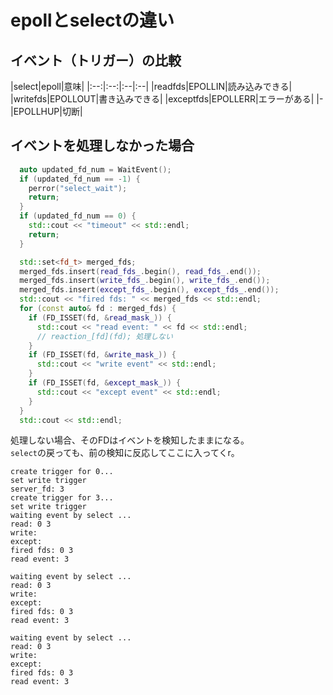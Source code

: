 # epollとselectの違い

## イベント（トリガー）の比較

|select|epoll|意味|
|:--:|:--:|:--|:--|
|readfds|EPOLLIN|読み込みできる|
|writefds|EPOLLOUT|書き込みできる|
|exceptfds|EPOLLERR|エラーがある|
|-|EPOLLHUP|切断|

## イベントを処理しなかった場合

```cpp
  auto updated_fd_num = WaitEvent();
  if (updated_fd_num == -1) {
    perror("select_wait");
    return;
  }
  if (updated_fd_num == 0) {
    std::cout << "timeout" << std::endl;
    return;
  }

  std::set<fd_t> merged_fds;
  merged_fds.insert(read_fds_.begin(), read_fds_.end());
  merged_fds.insert(write_fds_.begin(), write_fds_.end());
  merged_fds.insert(except_fds_.begin(), except_fds_.end());
  std::cout << "fired fds: " << merged_fds << std::endl;
  for (const auto& fd : merged_fds) {
    if (FD_ISSET(fd, &read_mask_)) {
      std::cout << "read event: " << fd << std::endl;
      // reaction_[fd](fd); 処理しない
    }
    if (FD_ISSET(fd, &write_mask_)) {
      std::cout << "write event" << std::endl;
    }
    if (FD_ISSET(fd, &except_mask_)) {
      std::cout << "except event" << std::endl;
    }
  }
  std::cout << std::endl;
```

処理しない場合、そのFDはイベントを検知したままになる。  
`select`の戻っても、前の検知に反応してここに入ってくr。

```console
create trigger for 0...
set write trigger
server_fd: 3
create trigger for 3...
set write trigger
waiting event by select ...
read: 0 3 
write: 
except: 
fired fds: 0 3
read event: 3

waiting event by select ...
read: 0 3
write:
except:
fired fds: 0 3
read event: 3

waiting event by select ...
read: 0 3
write:
except:
fired fds: 0 3
read event: 3
```
